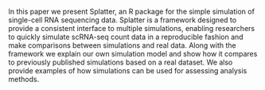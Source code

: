In this paper we present Splatter, an R package for the simple simulation of single-cell RNA sequencing data. Splatter is a framework designed to provide a consistent interface to multiple simulations, enabling researchers to quickly simulate scRNA-seq count data in a reproducible fashion and make comparisons between simulations and real data. Along with the framework we explain our own simulation model and show how it compares to previously published simulations based on a real dataset. We also provide examples of how simulations can be used for assessing analysis methods.